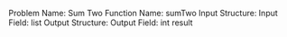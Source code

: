 Problem Name: Sum Two
Function Name: sumTwo
Input Structure:
Input Field: list<int>
Output Structure:
Output Field: int result





